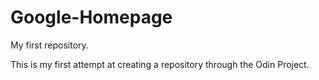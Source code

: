 # Google-Homepage
My first repository.

This is my first attempt at creating a repository through the Odin Project. 
